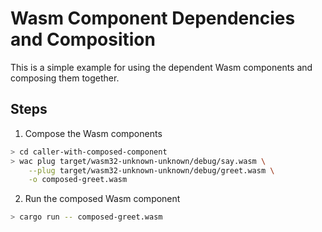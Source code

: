 # Wasm Component Dependencies and Composition

This is a simple example for using the dependent Wasm components and composing them together.

## Steps

1. Compose the Wasm components

```bash
> cd caller-with-composed-component
> wac plug target/wasm32-unknown-unknown/debug/say.wasm \
    --plug target/wasm32-unknown-unknown/debug/greet.wasm \
    -o composed-greet.wasm
```

2. Run the composed Wasm component

```bash
> cargo run -- composed-greet.wasm
```
